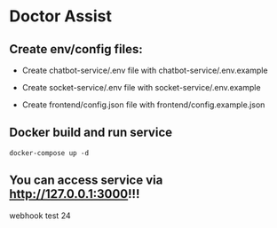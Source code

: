 # Doctor Assist

## Create env/config files:

- Create chatbot-service/.env file with chatbot-service/.env.example

- Create socket-service/.env file with socket-service/.env.example

- Create frontend/config.json file with frontend/config.example.json

## Docker build and run service

```
docker-compose up -d
```

## You can access service via http://127.0.0.1:3000!!!

webhook test 24
